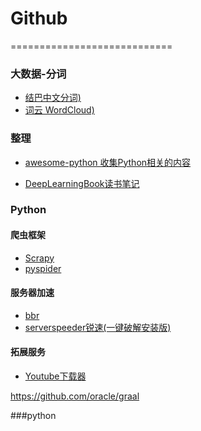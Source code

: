 # Github
============================

### 大数据-分词
* [结巴中文分词)](https://github.com/fxsjy/jieba)
* [词云 WordCloud)](https://github.com/amueller/word_cloud)


### 整理
* [awesome-python 收集Python相关的内容](https://github.com/vinta/awesome-python)


* [DeepLearningBook读书笔记](https://github.com/exacity/simplified-deeplearning)


### Python

#### 爬虫框架
* [Scrapy](https://github.com/scrapy/scrapy)
* [pyspider](https://github.com/binux/pyspider)


#### 服务器加速
* [bbr](https://github.com/google/bbr)
* [serverspeeder锐速(一键破解安装版)](https://github.com/91yun/serverspeeder)


#### 拓展服务
* [Youtube下载器](https://github.com/MrS0m30n3/youtube-dl-gui)

https://github.com/oracle/graal


###python
